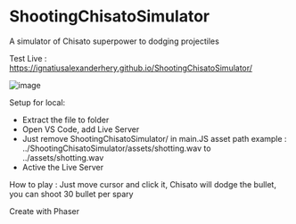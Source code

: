 # ShootingChisatoSimulator
A simulator of Chisato superpower to dodging projectiles

Test Live : https://ignatiusalexanderhery.github.io/ShootingChisatoSimulator/

![image](https://github.com/IgnatiusAlexanderHery/ShootingChisatoSimulator/assets/120075660/11754bc8-7192-4083-bdbc-3b0ce6e2ee5b)


Setup for local:
- Extract the file to folder
- Open VS Code, add Live Server
- Just remove ShootingChisatoSimulator/ in main.JS asset path
example : ../ShootingChisatoSimulator/assets/shotting.wav to ../assets/shotting.wav
- Active the Live Server

How to play : 
Just move cursor and click it, Chisato will dodge the bullet, you can shoot 30 bullet per spary


Create with Phaser
